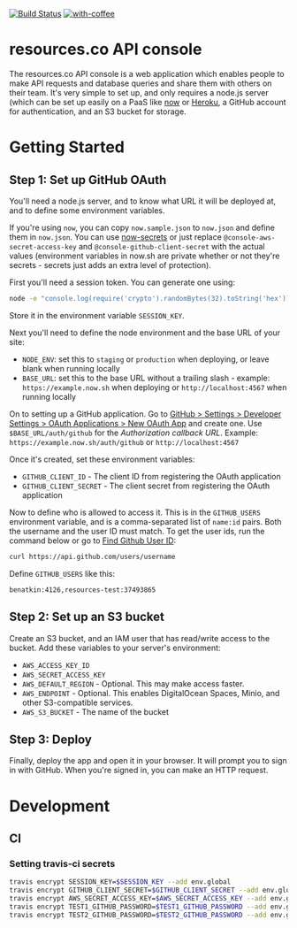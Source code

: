 [![Build Status](https://travis-ci.org/resourcesco/console.svg?branch=master)](https://travis-ci.org/resourcesco/console) [![with-coffee](https://img.shields.io/badge/made%20with-%E2%98%95%EF%B8%8Fcoffee-yellow.svg)](https://github.com/morajabi/with-coffee)

# resources.co API console

The resources.co API console is a web application which enables people to make
API requests and database queries and share them with others on their team.
It's very simple to set up, and only requires a node.js server (which can be
set up easily on a PaaS like [now](https://now.sh) or
[Heroku](https://heroku.com/), a GitHub account for authentication, and an S3
bucket for storage.

# Getting Started

## Step 1: Set up GitHub OAuth

You'll need a node.js server, and to know what URL it will be deployed at,
and to define some environment variables.

If you're using `now`, you can copy `now.sample.json` to `now.json` and
define them in `now.json`. You can use
[now-secrets](https://zeit.co/blog/environment-variables-secrets) or just
replace `@console-aws-secret-access-key` and
`@console-github-client-secret` with the actual values (environment
variables in now.sh are private whether or not they're secrets - secrets
just adds an extra level of protection).

First you'll need a session token. You can generate one using:

``` bash
node -e "console.log(require('crypto').randomBytes(32).toString('hex'))"
```

Store it in the environment variable `SESSION_KEY`.

Next you'll need to define the node environment and the base URL of
your site:

- `NODE_ENV`: set this to `staging` or `production` when deploying, or
    leave blank when running locally
- `BASE_URL`: set this to the base URL without a trailing slash - example:
    `https://example.now.sh` when deploying or `http://localhost:4567`
    when running locally

On to setting up a GitHub application. Go to [GitHub > Settings >
Developer Settings > OAuth Applications > New OAuth
App](https://github.com/settings/applications/new) and create one. Use
`$BASE_URL/auth/github` for the *Authorization callback URL*. Example:
`https://example.now.sh/auth/github` or `http://localhost:4567`

Once it's created, set these environment variables:

- `GITHUB_CLIENT_ID` - The client ID from registering the OAuth application
- `GITHUB_CLIENT_SECRET` - The client secret from registering the OAuth
    application

Now to define who is allowed to access it. This is in the `GITHUB_USERS`
environment variable, and is a comma-separated list of `name:id` pairs.
Both the username and the user ID must match. To get the user ids, run
the command below or go to [Find Github User
ID](https://caius.github.io/github_id/):

``` bash
curl https://api.github.com/users/username
```

Define `GITHUB_USERS` like this:

`benatkin:4126,resources-test:37493865`

## Step 2: Set up an S3 bucket

Create an S3 bucket, and an IAM user that has read/write access to the bucket.
Add these variables to your server's environment:

- `AWS_ACCESS_KEY_ID`
- `AWS_SECRET_ACCESS_KEY`
- `AWS_DEFAULT_REGION` - Optional. This may make access faster.
- `AWS_ENDPOINT` - Optional. This enables DigitalOcean Spaces, Minio, and other S3-compatible services.
- `AWS_S3_BUCKET` - The name of the bucket

## Step 3: Deploy

Finally, deploy the app and open it in your browser. It will prompt you to sign
in with GitHub. When you're signed in, you can make an HTTP request.

# Development

## CI

### Setting travis-ci secrets

``` bash
travis encrypt SESSION_KEY=$SESSION_KEY --add env.global
travis encrypt GITHUB_CLIENT_SECRET=$GITHUB_CLIENT_SECRET --add env.global
travis encrypt AWS_SECRET_ACCESS_KEY=$AWS_SECRET_ACCESS_KEY --add env.global
travis encrypt TEST1_GITHUB_PASSWORD=$TEST1_GITHUB_PASSWORD --add env.global
travis encrypt TEST2_GITHUB_PASSWORD=$TEST2_GITHUB_PASSWORD --add env.global
```
